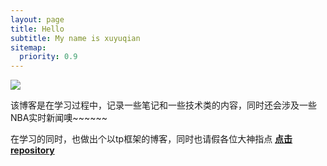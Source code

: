 ```yaml
---
layout: page
title: Hello
subtitle: My name is xuyuqian
sitemap:
  priority: 0.9
---
```


<img src="{{ '/assets/img/26.jpg' | prepend: site.baseurl }}" id="about-img">

<div id="describe-text">
	<p>该博客是在学习过程中，记录一些笔记和一些技术类的内容，同时还会涉及一些NBA实时新闻噢~~~~~~
	</p>
	<p>在学习的同时，也做出个以tp框架的博客，同时也请假各位大神指点 <strong> <a href="http://106.53.100.181/"> 点击repository</a> </strong></p>
</div>